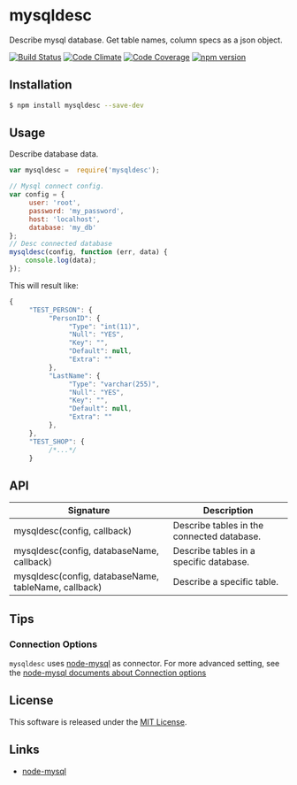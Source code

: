 mysqldesc
=========

Describe mysql database. Get table names, column specs as a json object.

<!-- Badge start -->

[![Build Status][my_travis_badge_url]][my_travis_url]
[![Code Climate][my_codeclimate_badge_url]][my_codeclimate_url]
[![Code Coverage][my_codeclimate_coverage_badge_url]][my_codeclimate_url]
[![npm version][my_npm_budge_url]][my_npm_url]

Installation
------------

```bash
$ npm install mysqldesc --save-dev
```

Usage
-----

Describe database data.

```javascript
var mysqldesc =  require('mysqldesc');

// Mysql connect config.
var config = {
     user: 'root',
     password: 'my_password',
     host: 'localhost',
     database: 'my_db'
};
// Desc connected database
mysqldesc(config, function (err, data) {
    console.log(data);
});
```

This will result like:

```javascript
{
     "TEST_PERSON": {
          "PersonID": {
               "Type": "int(11)",
               "Null": "YES",
               "Key": "",
               "Default": null,
               "Extra": ""
          },
          "LastName": {
               "Type": "varchar(255)",
               "Null": "YES",
               "Key": "",
               "Default": null,
               "Extra": ""
          },
     },
     "TEST_SHOP": {
          /*...*/
     }
```

API
------

| Signature | Description |
| --------- | ----------- |
| mysqldesc(config, callback) | Describe tables in the connected database. |
| mysqldesc(config, databaseName, callback) | Describe tables in a specific database. | 
| mysqldesc(config, databaseName, tableName, callback) | Describe  a specific table. | 


Tips
----

### Connection Options

`mysqldesc` uses [node-mysql][node_mysql_url] as connector.
For more advanced setting, see the [node-mysql documents about Connection options][node_mysql_connection_doc_url]

License
-------
This software is released under the [MIT License][my_license_url].


Links
-----

+ [node-mysql][node_mysql_url] 


<!-- Links start -->

[nodejs_url]: http://nodejs.org/
[node_mysql_url]: https://github.com/felixge/node-mysql/
[node_mysql_connection_doc_url]: https://github.com/felixge/node-mysql/#connection-options
[npm_url]: https://www.npmjs.com/
[nvm_url]: https://github.com/creationix/nvm
[bitdeli_url]: https://bitdeli.com/free
[my_bitdeli_badge_url]: https://d2weczhvl823v0.cloudfront.net/okunishinishi/node-mysqldesc/trend.png
[my_repo_url]: https://github.com/okunishinishi/node-mysqldesc
[my_travis_url]: http://travis-ci.org/okunishinishi/node-mysqldesc
[my_travis_badge_url]: http://img.shields.io/travis/okunishinishi/node-mysqldesc.svg?style=flat
[my_license_url]: https://github.com/okunishinishi/node-mysqldesc/blob/master/LICENSE
[my_codeclimate_url]: http://codeclimate.com/github/okunishinishi/node-mysqldesc
[my_codeclimate_badge_url]: http://img.shields.io/codeclimate/github/okunishinishi/node-mysqldesc.svg?style=flat
[my_codeclimate_coverage_badge_url]: http://img.shields.io/codeclimate/coverage/github/okunishinishi/node-mysqldesc.svg?style=flat
[my_apiguide_url]: http://okunishinishi.github.io/node-mysqldesc/apiguide
[my_lib_apiguide_url]: http://okunishinishi.github.io/node-mysqldesc/apiguide/module-mysqldesc_lib.html
[my_coverage_url]: http://okunishinishi.github.io/node-mysqldesc/coverage/lcov-report
[my_coverage_report_url]: http://okunishinishi.github.io/node-mysqldesc/coverage/lcov-report/
[my_gratipay_url]: https://gratipay.com/okunishinishi/
[my_gratipay_budge_url]: http://img.shields.io/gratipay/okunishinishi.svg?style=flat
[my_npm_url]: http://www.npmjs.org/package/mysqldesc
[my_npm_budge_url]: http://img.shields.io/npm/v/mysqldesc.svg?style=flat
[my_tag_url]: http://github.com/okunishinishi/node-mysqldesc/releases/tag/
[my_tag_badge_url]: http://img.shields.io/github/tag/okunishinishi/node-mysqldesc.svg?style=flat
